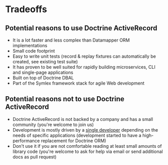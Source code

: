 # Tradeoffs

## Potential reasons to use Doctrine ActiveRecord

- It is a lot faster and less complex than Datamapper ORM implementations
- Small code footprint
- Easy to write unit tests (record & replay fixtures can automatically be created, see existing test suite) 
- It has proven to be well suited for rapidly building microservices, CLI and single-page applications
- Built on top of Doctrine DBAL
- Part of the Symlex framework stack for agile Web development

## Potential reasons not to use Doctrine ActiveRecord

- Doctrine ActiveRecord is not backed by a company and has a small community (you're welcome to join us)
- Development is mostly driven by a [single developer](https://blog.liquidbytes.net/about/) depending on the needs of 
  specific applications (development started to have a high-performance replacement for Doctrine ORM)
- Don't use it if you are not comfortable reading at least small amounts of library code (you're welcome to ask for 
  help via email or send additional docs as pull request)
